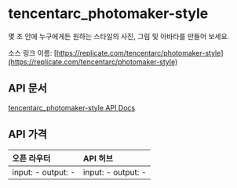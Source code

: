 # tencentarc_photomaker-style

몇 초 안에 누구에게든 원하는 스타일의 사진, 그림 및 아바타를 만들어 보세요.

소스 링크 이름: [https://replicate.com/tencentarc/photomaker-style](https://replicate.com/tencentarc/photomaker-style)

## API 문서

[tencentarc_photomaker-style API Docs](../apis/kr/tencentarc_photomaker-style.md)

## API 가격

| 오픈 라우터 | API 허브 |
|:---|:---|
| input: - output: - | input: - output: - |

